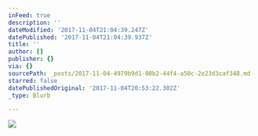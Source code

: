```yaml
---
inFeed: true
description: ''
dateModified: '2017-11-04T21:04:39.247Z'
datePublished: '2017-11-04T21:04:39.937Z'
title: ''
author: []
publisher: {}
via: {}
sourcePath: _posts/2017-11-04-4979b9d1-00b2-44f4-a50c-2e23d3caf348.md
starred: false
datePublishedOriginal: '2017-11-04T20:53:22.302Z'
_type: Blurb

---
```

![](https://the-grid-user-content.s3-us-west-2.amazonaws.com/357cb3f0-a567-4ee8-a8f9-2a5a707e07da.jpg)